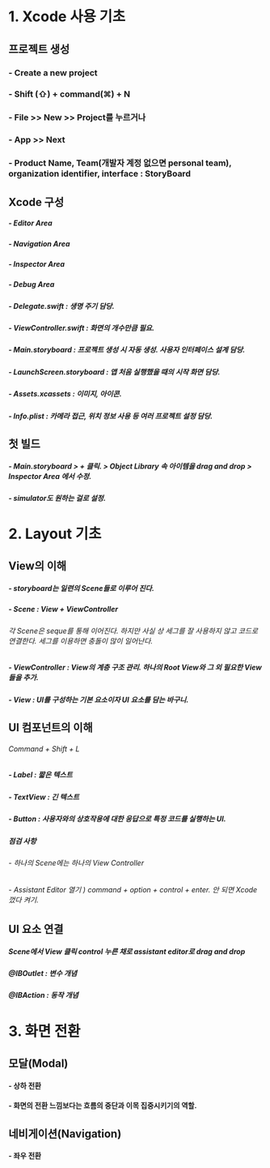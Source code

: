 #  1. Xcode 사용 기초

## 프로젝트 생성
### - Create a new project
### - Shift (⇧) + command(⌘) + N
### - File >> New >> Project를 누르거나

### - App >> Next

### - Product Name, Team(개발자 계정 없으면 personal team), organization identifier, interface : StoryBoard

## Xcode 구성
##### - Editor Area
##### - Navigation Area
##### - Inspector Area
##### - Debug Area

##### - Delegate.swift : 생명 주기 담당.
##### - ViewController.swift : 화면의 개수만큼 필요.

##### - Main.storyboard : 프로젝트 생성 시 자동 생성. 사용자 인터페이스 설계 담당.
##### - LaunchScreen.storyboard : 앱 처음 실행했을 때의 시작 화면 담당.

##### - Assets.xcassets : 이미지, 아이콘.
##### - Info.plist : 카메라 접근, 위치 정보 사용 등 여러 프로젝트 설정 담당.

## 첫 빌드 
##### - Main.storyboard > + 클릭. > Object Library 속 아이템을 drag and drop > Inspector Area 에서 수정.
##### - simulator도 원하는 걸로 설정.


# 2. Layout 기초

## View의 이해
##### - storyboard는 일련의 Scene들로 이루어 진다. 
##### - Scene : View + ViewController
###### 각 Scene은 seque를 통해 이어진다. 하지만 사실 상 세그를 잘 사용하지 않고 코드로 연결한다. 세그를 이용하면 충돌이 많이 일어난다. 
##### - ViewController : View의 계층 구조 관리. 하나의 Root View와 그 외 필요한 View들을 추가.
##### - View : UI를 구성하는 기본 요소이자 UI 요소를 담는 바구니.

## UI 컴포넌트의 이해
###### Command + Shift + L
##### - Label : 짧은 텍스트
##### - TextView : 긴 텍스트
##### - Button : 사용자와의 상호작용에 대한 응답으로 특정 코드를 실행하는 UI. 

##### 점검 사항
###### - 하나의 Scene에는 하나의 View Controller
###### - Assistant Editor 열기 ) command + option + control + enter. 안 되면 Xcode 껐다 켜기.

## UI 요소 연결
##### Scene에서 View 클릭 control 누른 채로 assistant editor로 drag and drop 
##### @IBOutlet : 변수 개념
##### @IBAction : 동작 개념


# 3. 화면 전환
## 모달(Modal)
#### - 상하 전환
#### - 화면의 전환 느낌보다는 흐름의 중단과 이목 집중시키기의 역할. 
## 네비게이션(Navigation)
#### - 좌우 전환
